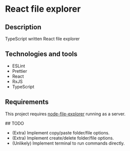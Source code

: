 # React file explorer

## Description

TypeScript written React file explorer

## Technologies and tools

- ESLint
- Prettier
- React
- RxJS
- TypeScript

## Requirements

This project requires [node-file-explorer](https://github.com/jesuscc1993/node-file-explorer) running as a server.

## TODO

- (Extra) Implement copy/paste folder/file options.
- (Extra) Implement create/delete folder/file options.
- (Unlikely) Implement terminal to run commands directly.
